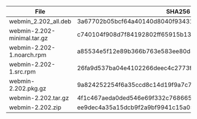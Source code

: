 | File | SHA256 Checksum |
| ---- | --------------- |
| webmin_2.202_all.deb | 3a67702b05bcf64a40140d8040f93431b4a5d9627d5ee25dbec748d0c09e443c |
| webmin-2.202-minimal.tar.gz | c740104f908d7f84192802ff65915b135e3ccd81c227ed69be5dff6a699db882 |
| webmin-2.202-1.noarch.rpm | a85534e5f12e89b366b763e583ee80d8ed850bb544f39c2a48c1818971d30214 |
| webmin-2.202-1.src.rpm | 26fa9d537ba04e4102266deec4c2773fabd7dc0cd3317bb41fdccaa62ebf788f |
| webmin-2.202.pkg.gz | 9a824252254f6a35ccd8c14d19f9a7c7e2502afa1bdf76f58198ad7891dcb044 |
| webmin-2.202.tar.gz | 4f1c467aeda0ded546e69f332c768665b6a0537d6a69e609221f9465121f775e |
| webmin-2.202.zip | ee9dec4a35a15dcb9f2a9bf9941c15a051f2c862495aa1c5c7554fd4177e2d7b |
